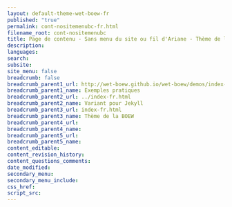 ```yaml
---
layout: default-theme-wet-boew-fr
published: "true"
permalink: cont-nositemenubc-fr.html
filename_root: cont-nositemenubc
title: Page de contenu - Sans menu du site ou fil d'Ariane - Thème de la BOEW
description:
languages:
search:
subsite:
site_menu: false
breadcrumb: false
breadcrumb_parent1_url: http://wet-boew.github.io/wet-boew/demos/index-fra.html
breadcrumb_parent1_name: Exemples pratiques
breadcrumb_parent2_url: ../index-fr.html
breadcrumb_parent2_name: Variant pour Jekyll
breadcrumb_parent3_url: index-fr.html
breadcrumb_parent3_name: Thème de la BOEW
breadcrumb_parent4_url:
breadcrumb_parent4_name:
breadcrumb_parent5_url:
breadcrumb_parent5_name:
content_editable:
content_revision_history:
content_questions_comments:
date_modified:
secondary_menu:
secondary_menu_include:
css_href:
script_src:
---
```


